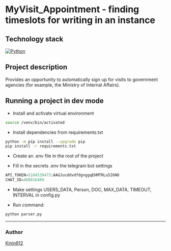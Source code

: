 # MyVisit_Appointment - finding timeslots for writing in an instance



## Technology stack

[![Python](https://img.shields.io/badge/-Python-464646?style=flat-square&logo=Python)](https://www.python.org/)


## Project description

Provides an opportunity to automatically sign up for visits to government agencies (for example, the Ministry of Internal Affairs).


## Running a project in dev mode

- Install and activate virtual environment

```bash
source /venv/bin/activated
```

- Install dependencies from requirements.txt

```bash
python -m pip install --upgrade pip
pip install -r requirements.txt
```

- Create an .env file in the root of the project


- Fill in the secrets .env the telegram bot settings 

```python
API_TOKEN=5184539473:AAGJucddvdfdgnggqEHMTRLu5I6N8
CHAT_ID=468816489
```

- Make settings USERS_DATA, Person, DOC, MAX_DATA, TIMEOUT, INTERVAL in config.py


- Run command:
```bash
python parser.py
```

---

### Author
[Kinin812](https://github.com/Kinin812)
